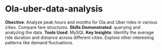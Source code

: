 # Ola-uber-data-analysis

**Obective**: Analyze peak hours and months for Ola and Uber rides in various cities. Compare fare structures.
**Skills Demonstrated**: querying and analyzing the data. 
**Tools Used**: MySQL 
**Key Insights**: Identify the average ride duration and distance across different cities. Explore other interesting patterns like demand fluctuations. 
